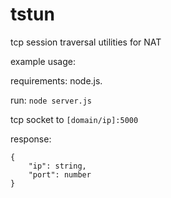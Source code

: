 # tstun
tcp session traversal utilities for NAT

example usage:

requirements: node.js.

run: `node server.js`

tcp socket to `[domain/ip]:5000`

response:

```
{
    "ip": string,
    "port": number
}
```

